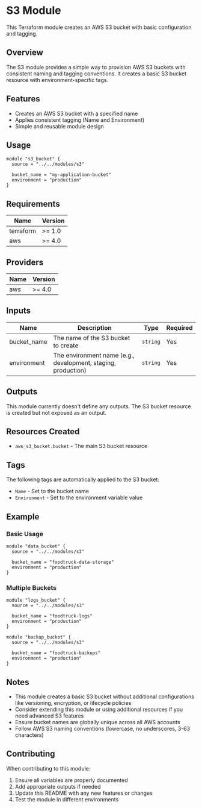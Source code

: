 # S3 Module

This Terraform module creates an AWS S3 bucket with basic configuration and tagging.

## Overview

The S3 module provides a simple way to provision AWS S3 buckets with consistent naming and tagging conventions. It creates a basic S3 bucket resource with environment-specific tags.

## Features

- Creates an AWS S3 bucket with a specified name
- Applies consistent tagging (Name and Environment)
- Simple and reusable module design

## Usage

```hcl
module "s3_bucket" {
  source = "../../modules/s3"

  bucket_name = "my-application-bucket"
  environment = "production"
}
```

## Requirements

| Name | Version |
|------|---------|
| terraform | >= 1.0 |
| aws | >= 4.0 |

## Providers

| Name | Version |
|------|---------|
| aws | >= 4.0 |

## Inputs

| Name | Description | Type | Required |
|------|-------------|------|----------|
| bucket_name | The name of the S3 bucket to create | `string` | Yes |
| environment | The environment name (e.g., development, staging, production) | `string` | Yes |

## Outputs

This module currently doesn't define any outputs. The S3 bucket resource is created but not exposed as an output.

## Resources Created

- `aws_s3_bucket.bucket` - The main S3 bucket resource

## Tags

The following tags are automatically applied to the S3 bucket:

- `Name` - Set to the bucket name
- `Environment` - Set to the environment variable value

## Example

### Basic Usage

```hcl
module "data_bucket" {
  source = "../../modules/s3"

  bucket_name = "foodtruck-data-storage"
  environment = "production"
}
```

### Multiple Buckets

```hcl
module "logs_bucket" {
  source = "../../modules/s3"

  bucket_name = "foodtruck-logs"
  environment = "production"
}

module "backup_bucket" {
  source = "../../modules/s3"

  bucket_name = "foodtruck-backups"
  environment = "production"
}
```

## Notes

- This module creates a basic S3 bucket without additional configurations like versioning, encryption, or lifecycle policies
- Consider extending this module or using additional resources if you need advanced S3 features
- Ensure bucket names are globally unique across all AWS accounts
- Follow AWS S3 naming conventions (lowercase, no underscores, 3-63 characters)

## Contributing

When contributing to this module:

1. Ensure all variables are properly documented
2. Add appropriate outputs if needed
3. Update this README with any new features or changes
4. Test the module in different environments
